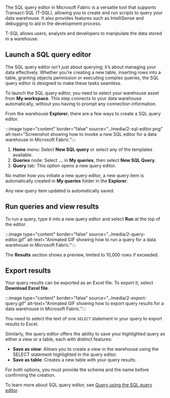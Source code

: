 The SQL query editor in Microsoft Fabric is a versatile tool that supports Transact-SQL (T-SQL), allowing you to create and run scripts to query your data warehouse. It also provides features such as IntelliSense and debugging to aid in the development process.

T-SQL allows users, analysts and developers to manipulate the data stored in a warehouse.

## Launch a SQL query editor

The SQL query editor isn't just about querying; it’s about managing your data effectively. Whether you’re creating a new table, inserting rows into a table, granting objects permission or executing complex queries, the SQL query editor is designed to make these tasks seamless.

To launch the SQL query editor, you need to select your warehouse asset from **My workspace**. This step connects to your data warehouse automatically, without you having to prompt any connection information.  

From the warehouse **Explorer**, there are a few ways to create a SQL query editor.

:::image type="content" border="false" source="../media/2-sql-editor.png" alt-text="Screenshot showing how to invoke a new SQL editor for a data warehouse in Microsoft Fabric.":::

1. **Home** menu: Select **New SQL query** or select any of the templates available.
2. **Queries** node: Select **...** in **My queries**, then select **New SQL Query**.
3. **Query** tab: This option opens a new query editor.

No matter how you initiate a new query editor, a new query item is automatically created in **My queries** folder in the **Explorer**.

Any new query item updated is automatically saved.

## Run queries and view results

To run a query, type it into a new query editor and select **Run** at the top of the editor.

:::image type="content" border="false" source="../media/2-query-editor.gif" alt-text="Animated GIF showing how to run a query for a data warehouse in Microsoft Fabric.":::

The **Results** section shows a preview, limited to 10,000 rows if exceeded.

## Export results

Your query results can be exported as an Excel file. To export it, select **Download Excel file**. 

:::image type="content" border="false" source="../media/2-export-query.gif" alt-text="Animated GIF showing how to export query results for a data warehouse in Microsoft Fabric.":::

You need to select the text of one `SELECT` statement in your query to export results to Excel.

Similarly, the query editor offers the ability to save your highlighted query as either a view or a table, each with distinct features:

- **Save as view**: Allows you to create a view in the warehouse using the SELECT statement highlighted in the query editor.
- **Save as table**: Creates a new table with your query results. 

For both options, you must provide the schema and the name before confirming the creation.

To learn more about SQL query editor, see [Query using the SQL query editor](/fabric/data-warehouse/sql-query-editor?azure-portal=true).


